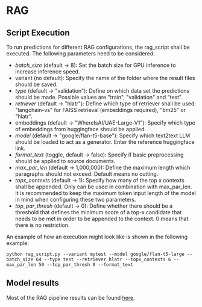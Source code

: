 # RAG

## Script Execution

To run predictions for different RAG configurations, the rag_script shall be executed. The following parameters need to be considered:

- _batch_size_ (default &rarr; 8): Set the batch size for GPU inference to increase inference speed.
- variant (no default): Specify the name of the folder where the result files should be saved.
- _type_ (default &rarr; "validation"): Define on which data set the predictions should be made. Possible values are "train", "validation" and "test".
- _retriever_ (default &rarr; "hlatr"): Define which type of retriever shall be used: "langchain-vs" for FAISS retrieval (embeddings required), "bm25" or "hlatr".
- embeddings (default &rarr; "WhereIsAI/UAE-Large-V1"): Specify which type of embeddings from huggingface should be applied.
- _model_ (default &rarr; "google/flan-t5-base"): Specify which text2text LLM should be loaded to act as a generator. Enter the reference huggingface link.
- _format_text_ (toggle, default &rarr; false): Specify if basic preprocessing should be applied to source documents.
- _max_par_len_ (default &rarr; 1,000,000): Define the maximum length which paragraphs should not exceed. Default means no cutting.
- _topx_contexts_ (default &rarr; 1): Specify how many of the top x contexts shall be appended. Only can be used in combination with max_par_len. It is recommended to keep the maximum token input length of the model in mind when configuring these two parameters.
- _top_par_thresh_ (default &rarr; 0): Define whether there should be a threshold that defines the minimum score of a top-x candidate that needs to be met in order to be appended to the context. 0 means that there is no restriction.

An example of how an execution might look like is shown in the following example:

    python rag_script.py --variant mytest --model google/flan-t5-large --batch_size 64 --type test --retriever hlatr --topx_contexts 6 --max_par_len 50 --top_par_thresh 0 --format_text

## Model results

Most of the RAG pipeline results can be found [here](https://docs.google.com/spreadsheets/d/1qY-6oBOFPnoxMGfdVLLBO4X82lXMtANIh6Vc2xWeaCw/).
